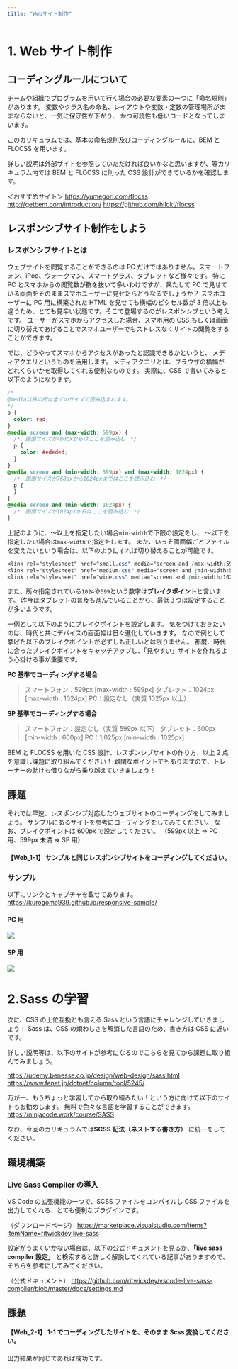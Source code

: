 ```yaml
---
title: "Webサイト制作"
---
```


# 1. Web サイト制作

## コーディングルールについて

チームや組織でプログラムを用いて行く場合の必要な要素の一つに「命名規則」があります。
変数やクラス名の命名、レイアウトや変数・定数の管理場所がままならないと、一気に保守性が下がり、
かつ可読性も低いコードとなってしまいます。

このカリキュラムでは、基本の命名規則及びコーディングルールに、BEM と FLOCSS を用います。

詳しい説明は外部サイトを参照していただければ良いかなと思いますが、等カリキュラム内では BEM と FLOCSS に則った
CSS 設計ができているかを確認します。

＜おすすめサイト＞
https://yumegori.com/flocss
http://getbem.com/introduction/
https://github.com/hiloki/flocss

## レスポンシブサイト制作をしよう

### レスポンシブサイトとは

ウェブサイトを閲覧することができるのは PC だけではありません。スマートフォン、iPod、ウォークマン、スマートグラス、タブレットなど様々です。
特に PC とスマホからの閲覧数が群を抜いて多いわけですが、果たして PC で見せている画面をそのままスマホユーザーに見せたらどうなるでしょうか？
スマホユーザーに PC 用に構築された HTML を見せても横幅のピクセル数が 3 倍以上も違うため、とても見辛い状態です。そこで登場するのがレスポンシブという考えです。
ユーザーがスマホからアクセスした場合、スマホ用の CSS もしくは画面に切り替えてあげることでスマホユーザーでもストレスなくサイトの閲覧をすることができます。

では、どうやってスマホからアクセスがあったと認識できるかというと、
メディアクエリというものを活用します。
メディアクエリとは、ブラウザの横幅がどれくらいかを取得してくれる便利なものです。
実際に、CSS で書いてみると以下のようになります。

```css
/*
@media以外の所は全てのサイズで読み込まれます。
*/
p {
  color: red;
}
@media screen and (max-width: 599px) {
  /*　画面サイズが480pxからはここを読み込む　*/
  p {
    color: #ededed;
  }
}
@media screen and (min-width: 599px) and (max-width: 1024px) {
  /*　画面サイズが768pxから1024pxまではここを読み込む　*/
  p {
  }
}
@media screen and (min-width: 1024px) {
  /*　画面サイズが1024pxからはここを読み込む　*/
}
```

上記のように、〜以上を指定したい場合`min-width`で下限の設定をし、
〜以下を指定したい場合は`max-width`で指定をします。
また、いっそ画面幅ごとファイルを変えたいという場合は、以下のようにすれば切り替えることが可能です。

```css
<link rel="stylesheet" href="small.css" media="screen and (max-width:599px)">/*　画面サイズが480pxまでこのファイルのスタイルが適用される。*/
<link rel="stylesheet" href="medium.css" media="screen and (min-width:599px) and (max-width:1024px)"> /* 画面サイズ599pxから1024pxまではこのファイルのスタイルが適用される。 */
<link rel="stylesheet" href="wide.css" media="screen and (min-width:1024px)">/* 画面サイズ1024px以上はこのファイルはスタイルが適用される */
```

また、所々指定されている`1024`や`599`という数字は**ブレイクポイント**と言います。
昨今はタブレットの普及も進んでいることから、最低３つは設定することが多いようです。

一例として以下のようにブレイクポイントを設定します。
気をつけておきたいのは、時代と共にデバイスの画面幅は日々進化していきます。
なので例として挙げた以下のブレイクポイントが必ずしも正しいとは限りません。
都度、時代に合ったブレイクポイントをキャッチアップし、「見やすい」サイトを作れるよう心掛ける事が重要です。

**PC 基準でコーディングする場合**

> スマートフォン：599px [max-width : 599px]
> タブレット：1024px [max-width : 1024px]
> PC：設定なし（実質 1025px 以上）

**SP 基準でコーディングする場合**

> スマートフォン：設定なし（実質 599px 以下）
> タブレット：600px [min-width : 600px]
> PC：1,025px [min-width : 1025px]

BEM と FLOCSS を用いた CSS 設計、レスポンシブサイトの作り方、以上 2 点を意識し課題に取り組んでください！
難関なポイントでもありますので、トレーナーの助けも借りながら乗り越えていきましょう！

## 課題

それでは早速、レスポンシブ対応したウェブサイトのコーディングをしてみましょう。
サンプルにあるサイトを参考にコーディングをしてみてください。
なお、ブレイクポイントは 600px で設定してください。
（599px 以上 => PC 用、599px 未満 => SP 用）

#### 【Web_1-1】 サンプルと同じレスポンシブサイトをコーディングしてください。

### サンプル

以下にリンクとキャプチャを載せてあります。
https://kurogoma939.github.io/responsive-sample/

#### PC 用

![](https://github.com/Autumn-Frontend/Frontend_Curriculum/blob/main/image/04_Web%E3%82%B5%E3%82%A4%E3%83%88/1bf4b463008d-20220308.png?raw=true)

#### SP 用

![](https://github.com/Autumn-Frontend/Frontend_Curriculum/blob/main/image/04_Web%E3%82%B5%E3%82%A4%E3%83%88/04e46b5b90c6-20220308.png?raw=true)

# 2.Sass の学習

次に、CSS の上位互換とも言える Sass という言語にチャレンジしていきましょう！
Sass は、CSS の煩わしさを解消した言語のため、書き方は CSS に近いです。

詳しい説明等は、以下のサイトが参考になるのでこちらを見てから課題に取り組んでみましょう。

https://udemy.benesse.co.jp/design/web-design/sass.html
https://www.fenet.jp/dotnet/column/tool/5245/

万が一、もうちょっと学習してから取り組みたい！という方に向けて以下のサイトもお勧めします。
無料で色々な言語を学習することができます。
https://ninjacode.work/course/SASS

なお、今回のカリキュラムでは**SCSS 記法（ネストする書き方）** に統一をしてください。

## 環境構築

### Live Sass Compiler の導入

VS Code の拡張機能の一つで、SCSS ファイルをコンパイルし CSS ファイルを出力してくれる、とても便利なプラグインです。

（ダウンロードページ）
https://marketplace.visualstudio.com/items?itemName=ritwickdey.live-sass

設定がうまくいかない場合は、以下の公式ドキュメントを見るか、**「live sass compiler 設定」** と検索すると詳しく解説してくれている記事がありますので、そちらを参考にしてみてください。

（公式ドキュメント）
https://github.com/ritwickdey/vscode-live-sass-compiler/blob/master/docs/settings.md

## 課題

#### 【Web_2-1】 1-1 でコーディングしたサイトを、そのまま Scss 変換してください。

出力結果が同じであれば成功です。
